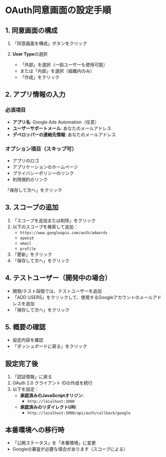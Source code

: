 # OAuth同意画面の設定手順

## 1. 同意画面の構成

1. 「同意画面を構成」ボタンをクリック

2. **User Type**の選択
   - 「外部」を選択（一般ユーザーも使用可能）
   - または「内部」を選択（組織内のみ）
   - 「作成」をクリック

## 2. アプリ情報の入力

### 必須項目
- **アプリ名**: Google Ads Automation（任意）
- **ユーザーサポートメール**: あなたのメールアドレス
- **デベロッパーの連絡先情報**: あなたのメールアドレス

### オプション項目（スキップ可）
- アプリのロゴ
- アプリケーションのホームページ
- プライバシーポリシーのリンク
- 利用規約のリンク

「保存して次へ」をクリック

## 3. スコープの追加

1. 「スコープを追加または削除」をクリック
2. 以下のスコープを検索して追加：
   - `https://www.googleapis.com/auth/adwords`
   - `openid`
   - `email`
   - `profile`
3. 「更新」をクリック
4. 「保存して次へ」をクリック

## 4. テストユーザー（開発中の場合）

- 開発/テスト段階では、テストユーザーを追加
- 「ADD USERS」をクリックして、使用するGoogleアカウントのメールアドレスを追加
- 「保存して次へ」をクリック

## 5. 概要の確認

- 設定内容を確認
- 「ダッシュボードに戻る」をクリック

## 設定完了後

1. 「認証情報」に戻る
2. OAuth 2.0 クライアント IDの作成を続行
3. 以下を設定：
   - **承認済みのJavaScriptオリジン**: 
     - `http://localhost:3000`
   - **承認済みのリダイレクトURI**: 
     - `http://localhost:3000/api/auth/callback/google`

## 本番環境への移行時

- 「公開ステータス」を「本番環境」に変更
- Googleの審査が必要な場合があります（スコープによる）